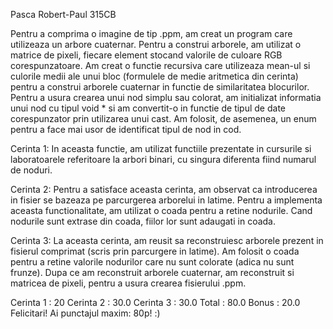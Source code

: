Pasca Robert-Paul 315CB

Pentru a comprima o imagine de tip .ppm, am creat un program care utilizeaza un arbore cuaternar. Pentru a construi arborele, am utilizat o matrice de pixeli, fiecare element stocand valorile de culoare RGB corespunzatoare. Am creat o functie recursiva care utilizeaza mean-ul si culorile medii ale unui bloc (formulele de medie aritmetica din cerinta) pentru a construi arborele cuaternar in functie de similaritatea blocurilor.
Pentru a usura crearea unui nod simplu sau colorat, am initializat informatia unui nod cu tipul void * si am convertit-o in functie de tipul de date corespunzator prin utilizarea unui cast. Am folosit, de asemenea, un enum pentru a face mai usor de identificat tipul de nod in cod.

Cerinta 1:
In aceasta functie, am utilizat functiile prezentate in cursurile si laboratoarele referitoare la arbori binari, cu singura diferenta fiind numarul de noduri.

Cerinta 2:
Pentru a satisface aceasta cerinta, am observat ca introducerea in fisier se bazeaza pe parcurgerea arborelui in latime. Pentru a implementa aceasta functionalitate, am utilizat o coada pentru a retine nodurile. Cand nodurile sunt extrase din coada, fiilor lor sunt adaugati in coada.

Cerinta 3:
La aceasta cerinta, am reusit sa reconstruiesc arborele prezent in fisierul comprimat (scris prin parcurgere in latime). Am folosit o coada pentru a retine valorile nodurilor care nu sunt colorate (adica nu sunt frunze). Dupa ce am reconstruit arborele cuaternar, am reconstruit si matricea de pixeli, pentru a usura crearea fisierului .ppm.

Cerinta 1 : 20
Cerinta 2 : 30.0
Cerinta 3 : 30.0
Total     : 80.0
Bonus     : 20.0
Felicitari! Ai punctajul maxim: 80p! :)